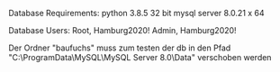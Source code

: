 Database Requirements:
python 3.8.5 32 bit
mysql server 8.0.21 x 64

Database Users:
Root, Hamburg2020!
Admin, Hamburg2020!

Der Ordner "baufuchs" muss zum testen der db in den Pfad "C:\ProgramData\MySQL\MySQL Server 8.0\Data" verschoben werden